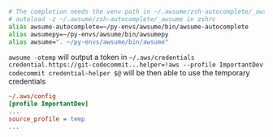 ```bash
# The completion needs the venv path in ~/.awsume/zsh-autocomplete/_awsume +
# autoload -z ~/.awsume/zsh-autocomplete/_awsume in zshrc
alias awsume-autocomplete=~/py-envs/awsume/bin/awsume-autocomplete
alias awsumepy=~/py-envs/awsume/bin/awsumepy
alias awsume=". ~/py-envs/awsume/bin/awsume"
```

`awsume -otemp` will output a token in `~/.aws/credentials`  
`credential.https://git-codecommit...helper=!aws --profile ImportantDev codecommit credential-helper $@` will be then able to use the temporary credentials

```cfg
~/.aws/config
[profile ImportantDev]
...
source_profile = temp
...
```
